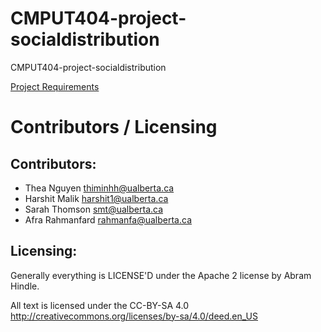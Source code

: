 # CMPUT404-project-socialdistribution

CMPUT404-project-socialdistribution

[Project Requirements](https://uofa-cmput404.github.io/general/project.html)

# Contributors / Licensing

## Contributors:

- Thea Nguyen thiminhh@ualberta.ca
- Harshit Malik harshit1@ualberta.ca
- Sarah Thomson smt@ualberta.ca
- Afra Rahmanfard rahmanfa@ualberta.ca

## Licensing:

Generally everything is LICENSE'D under the Apache 2 license by Abram Hindle.

All text is licensed under the CC-BY-SA 4.0 http://creativecommons.org/licenses/by-sa/4.0/deed.en_US
